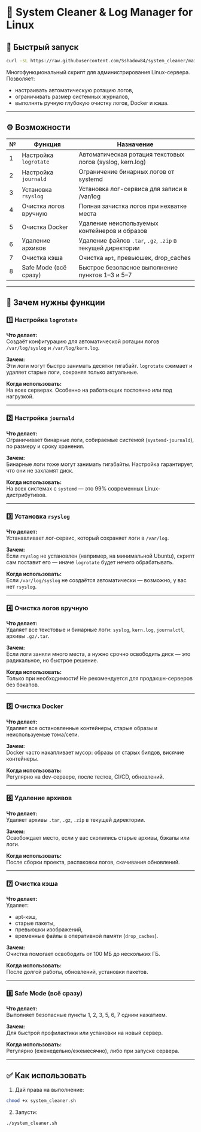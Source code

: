 # 🧹 System Cleaner & Log Manager for Linux

## 🚀 Быстрый запуск

```bash
curl -sL https://raw.githubusercontent.com/Sshadow84/system_cleaner/main/main/system_cleaner.sh | bash
```

Многофункциональный скрипт для администрирования Linux-сервера. Позволяет:
- настраивать автоматическую ротацию логов,
- ограничивать размер системных журналов,
- выполнять ручную глубокую очистку логов, Docker и кэша.

---

## ⚙️ Возможности 

| № | Функция | Назначение |
|---|---------|------------|
| 1 | Настройка `logrotate` | Автоматическая ротация текстовых логов (syslog, kern.log) |
| 2 | Настройка `journald` | Ограничение бинарных логов от systemd |
| 3 | Установка `rsyslog` | Установка лог-сервиса для записи в /var/log |
| 4 | Очистка логов вручную | Полная зачистка логов при нехватке места |
| 5 | Очистка Docker | Удаление неиспользуемых контейнеров и образов |
| 6 | Удаление архивов | Удаление файлов `.tar`, `.gz`, `.zip` в текущей директории |
| 7 | Очистка кэша | Очистка `apt`, превьюшек, drop_caches |
| 8 | Safe Mode (всё сразу) | Быстрое безопасное выполнение пунктов 1–3 и 5–7 |

---

## 🧠 Зачем нужны функции

### 1️⃣ Настройка `logrotate`
**Что делает:**  
Создаёт конфигурацию для автоматической ротации логов `/var/log/syslog` и `/var/log/kern.log`.

**Зачем:**  
Эти логи могут быстро занимать десятки гигабайт. `logrotate` сжимает и удаляет старые логи, сохраняя только актуальные.

**Когда использовать:**  
На всех серверах. Особенно на работающих постоянно или под нагрузкой.

---

### 2️⃣ Настройка `journald`
**Что делает:**  
Ограничивает бинарные логи, собираемые системой (`systemd-journald`), по размеру и сроку хранения.

**Зачем:**  
Бинарные логи тоже могут занимать гигабайты. Настройка гарантирует, что они не захламят диск.

**Когда использовать:**  
На всех системах с `systemd` — это 99% современных Linux-дистрибутивов.

---

### 3️⃣ Установка `rsyslog`
**Что делает:**  
Устанавливает лог-сервис, который сохраняет логи в `/var/log`.

**Зачем:**  
Если `rsyslog` не установлен (например, на минимальной Ubuntu), скрипт сам поставит его — иначе `logrotate` будет нечего обрабатывать.

**Когда использовать:**  
Если `/var/log/syslog` не создаётся автоматически — возможно, у вас нет `rsyslog`.

---

### 4️⃣ Очистка логов вручную
**Что делает:**  
Удаляет все текстовые и бинарные логи: `syslog`, `kern.log`, `journalctl`, архивы `.gz/.tar`.

**Зачем:**  
Если логи заняли много места, а нужно срочно освободить диск — это радикальное, но быстрое решение.

**Когда использовать:**  
Только при необходимости! Не рекомендуется для продакшн-серверов без бэкапов.

---

### 5️⃣ Очистка Docker
**Что делает:**  
Удаляет все остановленные контейнеры, старые образы и неиспользуемые тома/сети.

**Зачем:**  
Docker часто накапливает мусор: образы от старых билдов, висячие контейнеры.

**Когда использовать:**  
Регулярно на dev-сервере, после тестов, CI/CD, обновлений.

---

### 6️⃣ Удаление архивов
**Что делает:**  
Удаляет архивы `.tar`, `.gz`, `.zip` в текущей директории.

**Зачем:**  
Освобождает место, если у вас скопились старые архивы, бэкапы или логи.

**Когда использовать:**  
После сборки проекта, распаковки логов, скачивания обновлений.

---

### 7️⃣ Очистка кэша
**Что делает:**  
Удаляет:
- apt-кэш,
- старые пакеты,
- превьюшки изображений,
- временные файлы в оперативной памяти (`drop_caches`).

**Зачем:**  
Очистка помогает освободить от 100 МБ до нескольких ГБ.

**Когда использовать:**  
После долгой работы, обновлений, установки пакетов.

---

### 8️⃣ Safe Mode (всё сразу)
**Что делает:**  
Выполняет безопасные пункты 1, 2, 3, 5, 6, 7 одним нажатием.

**Зачем:**  
Для быстрой профилактики или установки на новый сервер.

**Когда использовать:**  
Регулярно (еженедельно/ежемесячно), либо при запуске сервера.

---

## ✅ Как использовать

1. Дай права на выполнение:

```bash
chmod +x system_cleaner.sh
```

2. Запусти:

```bash
./system_cleaner.sh
```
